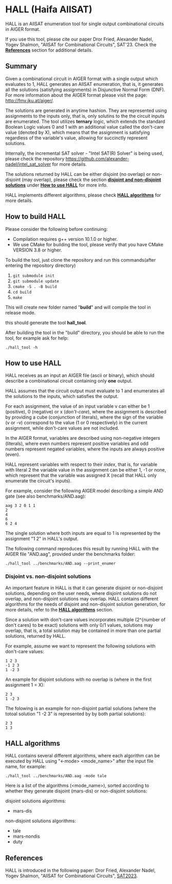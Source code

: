 # HALL (Haifa AllSAT)

HALL is an AllSAT enumeration tool for single output combinational circuits in AIGER format.

If you use this tool, please cite our paper Dror Fried, Alexander Nadel, Yogev Shalmon, "AllSAT for Combinational Circuits", SAT'23. Check the [**References**](#references) section for additional details.

## Summary

Given a combinational circuit in AIGER format with a single output which evaluates to 1, *HALL* generates an AllSAT enumeration, that is, it generates all the solutions (satisfying assignments) in Disjunctive Normal Form (DNF). For more information about the AIGER format please visit the page: http://fmv.jku.at/aiger/. 

The solutions are generated in anytime hashion. They  are represented using assignments to the inputs only, that is, only solutins to the the circuit inputs are enumerated.
The tool utilizes **ternary** logic, which extends the standard Boolean Logic values 0 and 1 with an additional value called the don't-care value (denoted by X), which means that the assignment is satisfying regardless of the variable's value, allowing for succinctly represent solutions.

Internally, the incremental SAT solver - "Intel SAT(R) Solver" is being used, please check the repository https://github.com/alexander-nadel/intel_sat_solver for more details.

The solutions returned by HALL can be either disjoint (no overlap) or non-disjoint (may overlap), please check the section [**disjoint and non-disjoint solutions**](#disjoint-vs-non-disjoint-solutions) under [**How to use HALL**](#how-to-use-hall) for more info.

HALL implements different algorithms, please check [**HALL algorithms**](#hall-algorithms) for more details.

## How to build HALL

Please consider the following before continuing: 
- Compilation requires g++ version 10.1.0 or higher.
- We use CMake for building the tool, please verify that you have CMake VERSION 3.8 or higher.

To build the tool, just clone the repository and run this commands(after entering the repository directory)

1.  ```git submodule init```
2.  ```git submodule update```
3.	```cmake -S . -B build```
4.  ```cd build```
5.  ```make```

This will create new folder named "**build**" and will compile the tool in release mode.

this should generate the tool **hall_tool**.

After building the tool in the "build" directory, you should be able to run the tool, for example ask for help:

```
./hall_tool -h
```

## How to use HALL

HALL receives as an input an AIGER file (ascii or binary), which should describe a combinational circuit containing only **one** output.

HALL assumes that the circuit output must evaluate to 1 and enumerates all the solutions to the inputs, which satisfies the output.

For each assignment, the value of an input variable v can either be 1 (positive), 0 (negative) or x (*don't-care*), where the assignment is described by providing a cube (conjunction of literals), where the sign of the variable (v or -v) correspond to the value (1 or 0 respectively) in the current assignment, while don't-care values are not included.

In the AIGER format, variables are described using non-negative integers (literals), where even numbers represent positive variables and odd numbers represent negated variables, where the inputs are always positive (even).

HALL represent variables with respect to their *index*, that is, for variable with literal 2 the variable value in the assignment can be either 1, -1 or none, which represent that the variable was assigned X (recall that HALL only enumerate the circuit's inputs).

For example, consider the following AIGER model describing a simple AND gate (see also benchmarks/AND.aag):

```
aag 3 2 0 1 1
2
4
6
6 2 4
```

The single solution where both inputs are equal to 1 is represented by the assignment "1 2" in HALL's output.

The following command reproduces this result by running HALL with the AIGER file "AND.aag", provided under the benchmarks folder:

```
./hall_tool ../benchmarks/AND.aag --print_enumer
```

### Disjoint vs. non-disjoint solutions

An important feature in HALL is that it can generate disjoint or non-disjoint solutions, depending on the user needs, where disjoint solutions do not overlap, and non-disjoint solutions may overlap.
HALL contains different algorithms for the needs of disjoint and non-disjoint solution generation, for more details, refer to the [**HALL algorithms**](#hall-algorithms) section.

Since a solution with don't-care values incorporates multiple (2^{number of don't cares} to be exact) solutions with only 0/1 values, solutions may overlap, that is, a total solution may be contained in more than one partial solutions, returned by HALL. 


For example, assume we want to represent the following solutions with don't-care values:

```
1 2 3
-1 2 3
1 -2 3
```
An example for disjoint solutions with no overlap is (where in the first assignment 1 = X):

```
2 3 
1 -2 3
```

The folowing is an example for non-disjoint partial solutions (where the totoal solution "1 -2 3" is represented by by both partial solutions):

```
2 3
1 3
```


## HALL algorithms

HALL contains several different algorithms, where each algorithm can be executed by HALL using "<-mode> <mode_name>" after the input file name, for example:

```
./hall_tool ../benchmarks/AND.aag -mode tale
```

Here is a list of the algorithms (<mode_name>), sorted according to whether they generate disjoint (mars-dis) or non-disjoint solutions:

disjoint solutions algorithms:

- mars-dis

non-disjoint solutions algorithms:

- tale
- mars-nondis
- duty

## References

HALL is introduced in the following paper: Dror Fried, Alexander Nadel, Yogev Shalmon, "AllSAT for Combinational Circuits", [SAT2023](http://satisfiability.org/SAT23/index.html).
